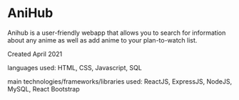 # AniHub
Anihub is a user-friendly webapp that allows you to search for information about any anime as well as add anime to your plan-to-watch list.

Created April 2021

languages used: HTML, CSS, Javascript, SQL

main technologies/frameworks/libraries used: ReactJS, ExpressJS, NodeJS, MySQL, React Bootstrap
